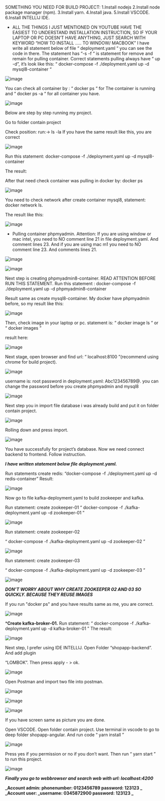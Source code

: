 SOMETHING YOU NEED FOR BUILD PROJECT:
1.Install  nodejs
2.Install node package manager (npm).
3.Install yarn.
4.Install java.
5.Install VSCODE.
6.Install INTELLIJ   IDE.
* ALL THE THINGS I JUST MENTIONED ON YOUTUBE HAVE THE EASIEST TO UNDERSTAND INSTALLATION INSTRUCTION, SO IF YOUR LAPTOP OR PC DOESN’T HAVE ANYTHING, JUST SEARCH WITH KEYWORD “HOW TO INSTALL ..... TO WINDOW/ MACBOOK”
 I have write all statement below of file “ deployment.yaml “ you can see the code in there. The statement has “-s -f “ is statement for remove and remain for pulling container.
Correct statements pulling always have “ up  -d”, it’s look like this: 
“ docker-compose -f ./deployment.yaml up -d mysql8-container “

![image](https://github.com/sontbui/E-commerce-Platform/assets/106475239/b85aeb46-3bcd-4755-bbf7-191cf413b473)

You can check all  container by : “ docker ps “ for The container is running
 and “ docker ps -a “ for all container you have.

![image](https://github.com/sontbui/E-commerce-Platform/assets/106475239/d4ecf729-6680-4de2-a797-f39bda3110c9)

Below are step by step  running my project.

Go to folder contain project

Check position: run:->  ls -la
If you have the same result like this, you are correct

![image](https://github.com/sontbui/E-commerce-Platform/assets/106475239/d3d8d182-613a-4861-a2aa-407f89e244ad)


Run this statement: docker-compose -f ./deployment.yaml up -d mysql8-container

The result:




After that need check container was pulling in docker by: docker ps

![image](https://github.com/sontbui/E-commerce-Platform/assets/106475239/54275826-c522-4d8a-9935-4f47c52a7ad4)

You need to check network after create container mysql8, statement: docker network ls. 

The result like this:


![image](https://github.com/sontbui/E-commerce-Platform/assets/106475239/ff8b5027-49b8-4cfa-bd78-711f09892a48)


* Pulling container phpmyadmin.
Attention: If you are using window or mac intel, you need to NO comment line 21 in file deployment.yaml. And comment lines 23. And if you are using mac m1 you need to NO comment line 23. And comments lines 21.


![image](https://github.com/sontbui/E-commerce-Platform/assets/106475239/780c5c09-f686-4229-9326-22ab2c5bdf3f)


![image](https://github.com/sontbui/E-commerce-Platform/assets/106475239/cb010dab-f5e8-4931-8669-5f883bbf0bb3)


Next step is creating phpmyadmin8-container. READ ATTENTION BEFORE RUN THIS STATEMENT.
Run this statement :  docker-compose -f ./deployment.yaml up -d phpmyadmin8-container

Result same as create mysql8-container. My docker have phpmyadmin before, so my result like this:

![image](https://github.com/sontbui/E-commerce-Platform/assets/106475239/d7a38279-8065-4786-b85e-cefdaeaaf695)


Then, check image in your laptop or pc. statement is:  “ docker image ls “  or 
“ docker images ”

result here:

![image](https://github.com/sontbui/E-commerce-Platform/assets/106475239/acd61099-83ee-431a-b91d-fb36b52339a5)


Next stage, open browser and find url: “ localhost:8100 ”(recommend using chrome for build project).

![image](https://github.com/sontbui/E-commerce-Platform/assets/106475239/2bcd987c-13ec-4c92-ba87-1cfe0429c53d)

username is: root 
password in deployment.yaml: Abc123456789@. 
you can change the password before you create phpmyadmin and mysql8

![image](https://github.com/sontbui/E-commerce-Platform/assets/106475239/d6a4c6bf-e4af-4c4c-aabd-1532ee6fdeed)

Next step you in import file database i was already build and put it on folder contain project.

![image](https://github.com/sontbui/E-commerce-Platform/assets/106475239/ebae6866-28a3-41be-95c8-fc0663f0ad89)

Rolling down and press import.

![image](https://github.com/sontbui/E-commerce-Platform/assets/106475239/fd6fc112-fa81-482e-ba81-cc00848336a9)

You have successfully for project’s database.
Now we need connect backend to frontend. Follow instruction.

**_I have written statement below file deployment.yaml._**

Run statements create redis:
“docker-compose -f ./deployment.yaml up -d redis-container”
Result: 

![image](https://github.com/sontbui/E-commerce-Platform/assets/106475239/b4027470-ffaf-466f-83e6-9714e8ee753a)


Now go to file kafka-deployment.yaml to build zookeeper and kafka.

Run statement: create zookeeper-01
“ docker-compose -f ./kafka-deployment.yaml up -d zookeeper-01 ”

![image](https://github.com/sontbui/E-commerce-Platform/assets/106475239/6150a379-b9db-4621-aec5-c02dfbca4ec4)


Run statement: create zookeeper-02

“ docker-compose -f ./kafka-deployment.yaml up -d zookeeper-02 ”

![image](https://github.com/sontbui/E-commerce-Platform/assets/106475239/d1d068dc-e4a5-4b53-ab17-1efefcb65394)

Run statement: create zookeeper-03

“ docker-compose -f ./kafka-deployment.yaml up -d zookeeper-03 ”

![image](https://github.com/sontbui/E-commerce-Platform/assets/106475239/dd54be63-b97b-49d4-84bc-72dab3661274)


**_*DON’T WORRY ABOUT WHY CREATE ZOOKEEPER 02 AND 03 SO QUICKLY. BECAUSE THEY REUSE IMAGES*_**

If you run "docker ps" and you have results same as me, you are correct.

![image](https://github.com/sontbui/E-commerce-Platform/assets/106475239/698de85a-7f0a-4129-9cd0-850d1b1416d5)


***Create kafka-broker-01.**
Run statement: 
“ docker-compose -f ./kafka-deployment.yaml up -d kafka-broker-01 ”
The result:

![image](https://github.com/sontbui/E-commerce-Platform/assets/106475239/3cec1aee-5a48-47c2-aca1-ceacff04fc40)


Next step, I prefer using IDE INTELLIJ. Open Folder  “shopapp-backend”. And add plugin 

“LOMBOK”. Then press apply - >  ok.


![image](https://github.com/sontbui/E-commerce-Platform/assets/106475239/aa94024b-8814-4424-b31c-e38f831c49db)


Open Postman and import two file into postman.

![image](https://github.com/sontbui/E-commerce-Platform/assets/106475239/662d03b9-1697-4b45-9338-6923641e0767)

![image](https://github.com/sontbui/E-commerce-Platform/assets/106475239/ac4da4c0-94d7-4b32-8a4b-ec590a64df33)

![image](https://github.com/sontbui/E-commerce-Platform/assets/106475239/059c46a2-20f4-4d43-91de-eb64a3ef2d75)

If you have screen same as picture you are done.

Open VSCODE. Open folder contain project. Use terminal in vscode to go to deep folder 
shopapp-angular. And run code “ yarn install ” 

![image](https://github.com/sontbui/E-commerce-Platform/assets/106475239/6ff4e714-5ab8-4b67-a695-cd7bab19ff74)


Press yes if you permission or no if you don’t want.
Then run  “ yarn start ” to run this project.

![image](https://github.com/sontbui/E-commerce-Platform/assets/106475239/e63efda4-8510-452b-9f38-ff8b06b30fd3)

**_Finally you go to webbrowser and search web with url: localhost:4200_**

**_Account admin: phonenumber:  0123456789
                  password: 123123
_**
**_Account user: _username: 0345872900 
           password: 123123
_**


